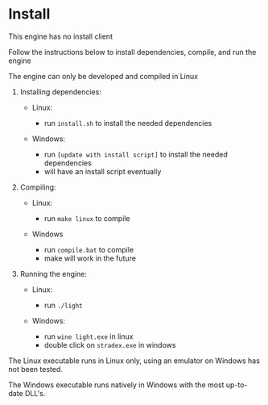 # Install

This engine has no install client

Follow the instructions below to install dependencies, compile, and run the engine

The engine can only be developed and compiled in Linux

1. Installing dependencies:
    * Linux:
      * run `install.sh` to install the needed dependencies

    * Windows:
      * run `[update with install script]` to install the needed dependencies
      * will have an install script eventually

2. Compiling:
    * Linux:
      * run `make linux` to compile

    * Windows
      * run `compile.bat` to compile
      * make will work in the future

3. Running the engine:
    * Linux:
      * run `./light`

    * Windows:
      * run `wine light.exe` in linux
      * double click on `stradex.exe` in windows

The Linux executable runs in Linux only, using an emulator on Windows has not been tested.

The Windows executable runs natively in Windows with the most up-to-date DLL's.
